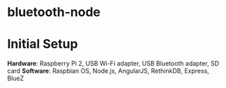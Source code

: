 # bluetooth-node

Initial Setup
=============
<b>Hardware</b>: Raspberry Pi 2, USB Wi-Fi adapter, USB Bluetooth adapter, SD card
<b>Software</b>: Raspbian OS, Node.js, AngularJS, RethinkDB, Express, BlueZ

